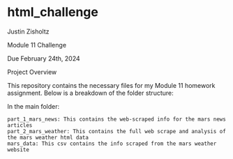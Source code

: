# html_challenge

Justin Zisholtz

Module 11 Challenge

Due February 24th, 2024

Project Overview

This repository contains the necessary files for my Module 11  homework assignment. Below is a breakdown of the folder structure:

In the main folder:

    part_1_mars_news: This contains the web-scraped info for the mars news articles
    part_2_mars_weather: This contains the full web scrape and analysis of the mars weather html data
    mars_data: This csv contains the info scraped from the mars weather website
